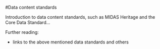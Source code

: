 
#Data content standards

Introduction to data content standards, such as MIDAS Heritage and the Core Data Standard...


Further reading:
* links to the above mentioned data standards and others